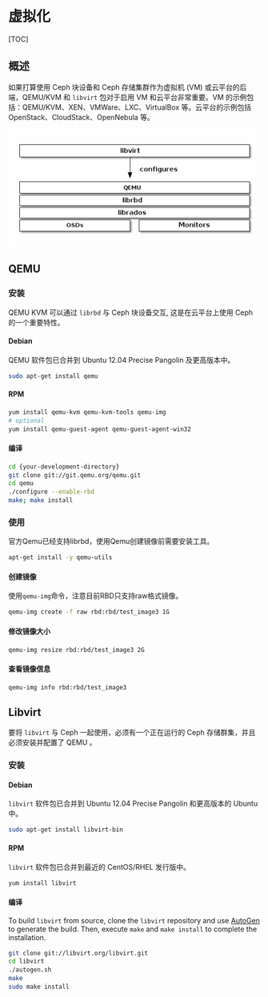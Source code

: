 # 虚拟化

[TOC]

## 概述

如果打算使用 Ceph 块设备和 Ceph 存储集群作为虚拟机 (VM) 或云平台的后端，QEMU/KVM 和 `libvirt` 包对于启用  VM 和云平台非常重要。VM 的示例包括：QEMU/KVM、XEN、VMWare、LXC、VirtualBox 等。云平台的示例包括  OpenStack、CloudStack、OpenNebula 等。

 ![](../../../../Image/c/ceph_vm.png)

## QEMU

### 安装

QEMU KVM 可以通过 `librbd`  与 Ceph 块设备交互, 这是在云平台上使用 Ceph 的一个重要特性。

#### Debian

QEMU 软件包已合并到 Ubuntu 12.04 Precise Pangolin 及更高版本中。

```bash
sudo apt-get install qemu
```

#### RPM

```bash
yum install qemu-kvm qemu-kvm-tools qemu-img
# optional
yum install qemu-guest-agent qemu-guest-agent-win32
```

#### 编译

```bash
cd {your-development-directory}
git clone git://git.qemu.org/qemu.git
cd qemu
./configure --enable-rbd
make; make install
```

### 使用

官方Qemu已经支持librbd，使用Qemu创建镜像前需要安装工具。

```bash
apt-get install -y qemu-utils
```

#### 创建镜像

使用`qemu-img`命令，注意目前RBD只支持raw格式镜像。

```bash
qemu-img create -f raw rbd:rbd/test_image3 1G
```

#### 修改镜像大小

```bash
qemu-img resize rbd:rbd/test_image3 2G
```

#### 查看镜像信息

```bash
qemu-img info rbd:rbd/test_image3
```

## Libvirt

要将 `libvirt` 与 Ceph 一起使用，必须有一个正在运行的 Ceph 存储群集，并且必须安装并配置了 QEMU 。

### 安装

#### Debian

`libvirt` 软件包已合并到 Ubuntu 12.04 Precise Pangolin 和更高版本的 Ubuntu 中。

```bash
sudo apt-get install libvirt-bin
```

#### RPM

`libvirt` 软件包已合并到最近的 CentOS/RHEL 发行版中。

```bash
yum install libvirt
```

#### 编译

To build `libvirt` from source, clone the `libvirt` repository and use [AutoGen](http://www.gnu.org/software/autogen/) to generate the build. Then, execute `make` and `make install` to complete the installation. 

```bash
git clone git://libvirt.org/libvirt.git
cd libvirt
./autogen.sh
make
sudo make install
```